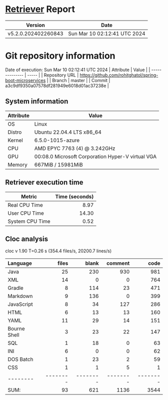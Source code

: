# [Retriever](https://github.com/PalladioSimulator/Palladio-ReverseEngineering-Retriever) Report
| Version | Date |
| ------- | ---- |
| v5.2.0.202402260843 | Sun Mar 10 02:12:41 UTC 2024 |

# Git repository information
Date of execution: Sun Mar 10 02:12:41 UTC 2024
|    Attribute   | Value |
| -------------- | ----- |
| Repository URL | https://github.com/rohitghatol/spring-boot-microservices |
| Branch         | master |
| Commit         | a3c9df9350a07578df281949e6018d01ac37238e |


## System information
| Attribute | Value |
| --------- | ----- |
| OS | Linux  |
| Distro | Ubuntu 22.04.4 LTS x86_64  |
| Kernel | 6.5.0-1015-azure  |
| CPU | AMD EPYC 7763 (4) @ 3.242GHz  |
| GPU | 00:08.0 Microsoft Corporation Hyper-V virtual VGA  |
| Memory | 667MiB / 15981MiB  |

## Retriever execution time
| Metric | Time (seconds) |
| --- | ---: |
| Real CPU Time | 8.97 |
| User CPU Time | 14.30 |
| System CPU Time | 0.52 |
<!--
Explainations:
- __Real CPU Time__: actual time the command has run (can be less than total time spent in user and system mode for multi-threaded processes)
- __User CPU Time__: time the command has spent running in user mode
- __System CPU Time__: time the command has spent running in system or kernel mode
-->

## Cloc analysis
cloc v 1.90  T=0.26 s (354.4 files/s, 20200.7 lines/s)

Language|files|blank|comment|code
:-------|-------:|-------:|-------:|-------:
Java|25|230|930|981
XML|14|0|0|764
Gradle|8|114|23|471
Markdown|9|136|0|399
JavaScript|8|34|127|286
HTML|6|13|13|160
YAML|11|29|14|151
Bourne Shell|3|23|22|147
SQL|1|18|0|63
INI|6|0|0|62
DOS Batch|1|23|2|59
CSS|1|1|5|1
--------|--------|--------|--------|--------
SUM:|93|621|1136|3544
